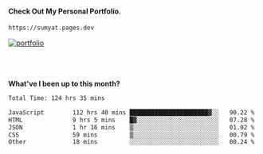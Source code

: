 #### Check Out My Personal Portfolio.
````bash
https://sumyat.pages.dev
````

<a href='https://sumyat.pages.dev/'>
    <img src='https://user-images.githubusercontent.com/108873224/211860821-15c31441-8db7-4fb7-8537-28a0c11e9408.png' alt='portfolio' align='center' />
</a>


<br />
<br />


<br />
<br />

**What've I been up to this month?**

<!--START_SECTION:waka-->

```txt
Total Time: 124 hrs 35 mins

JavaScript        112 hrs 40 mins ██████████████████████▓░░   90.22 %
HTML              9 hrs 5 mins    █▓░░░░░░░░░░░░░░░░░░░░░░░   07.28 %
JSON              1 hr 16 mins    ▒░░░░░░░░░░░░░░░░░░░░░░░░   01.02 %
CSS               59 mins         ▒░░░░░░░░░░░░░░░░░░░░░░░░   00.79 %
Other             18 mins         ░░░░░░░░░░░░░░░░░░░░░░░░░   00.24 %
```

<!--END_SECTION:waka-->




